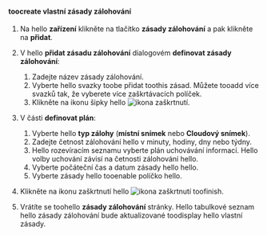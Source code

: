 <!--author=SharS last changed: 11/04/15-->


#### <a name="toocreate-a-custom-backup-policy"></a>toocreate vlastní zásady zálohování
1. Na hello **zařízení** klikněte na tlačítko **zásady zálohování** a pak klikněte na **přidat**.
2. V hello **přidat zásadu zálohování** dialogovém **definovat zásady zálohování**:
   
   1. Zadejte název zásady zálohování.
   2. Vyberte hello svazky toobe přidat toothis zásad. Můžete tooadd více svazků tak, že vyberete více zaškrtávacích políček.
   3. Klikněte na ikonu šipky hello ![ikona zaškrtnutí](./media/storsimple-create-custom-backup-policy-u2/HCS_ArrowIcon-include.png).
3. V části **definovat plán**:
   
   1. Vyberte hello **typ zálohy** (**místní snímek** nebo **Cloudový snímek**).
   2. Zadejte četnost zálohování hello v minuty, hodiny, dny nebo týdny.
   3. Hello rozevíracím seznamu vyberte plán uchovávání informací. Hello volby uchování závisí na četnosti zálohování hello. 
   4. Vyberte počáteční čas a datum zásady hello hello.
   5. Vyberte zásady hello tooenable políčko hello.
4. Klikněte na ikonu zaškrtnutí hello ![ikona zaškrtnutí](./media/storsimple-add-backup-policy-u2/HCS_CheckIcon-include.png) toofinish.
5. Vrátíte se toohello **zásady zálohování** stránky. Hello tabulkové seznam hello zásady zálohování bude aktualizované toodisplay hello vlastní zásady.

